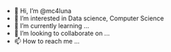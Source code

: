 - 👋 Hi, I’m @mc4luna
- 👀 I’m interested in Data science, Computer Science
- 🌱 I’m currently learning ...
- 💞️ I’m looking to collaborate on ...
- 📫 How to reach me ...

<!---
mc4luna/mc4luna is a ✨ special ✨ repository because its `README.md` (this file) appears on your GitHub profile.
You can click the Preview link to take a look at your changes.
--->
